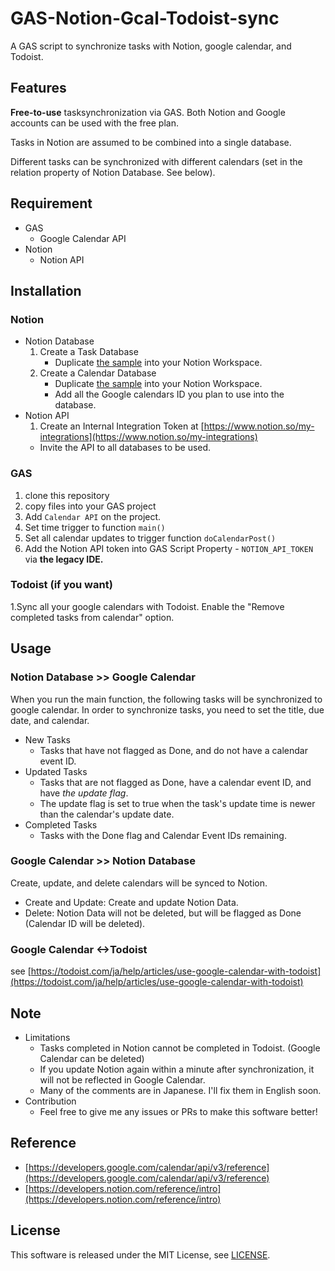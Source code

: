 # GAS-Notion-Gcal-Todoist-sync
A GAS script to synchronize tasks with Notion, google calendar, and Todoist.

## Features
**Free-to-use** tasksynchronization via GAS. Both Notion and Google accounts can be used with the free plan.

Tasks in Notion are assumed to be combined into a single database.

Different tasks can be synchronized with different calendars (set in the relation property of Notion Database. See below).

## Requirement
* GAS
	* Google Calendar API
* Notion
	* Notion API

## Installation
### Notion
* Notion Database
	1. Create a Task Database
		* Duplicate [the sample](https://www.notion.so/0e567f34b9eb44b5a17c921ae6d11c0d?v=585ac379bb71459e8e400e97dac107e2) into your Notion Workspace.	
	2. Create a Calendar Database
		* Duplicate [the sample](https://www.notion.so/819a124fbbe145ba897f2e2e118192f3?v=b1ab21b10b69416b8a767908787d990c) into your Notion Workspace.	
		* Add all the Google calendars ID you plan to use into the database.
* Notion API
	1. Create an Internal Integration Token at [https://www.notion.so/my-integrations](https://www.notion.so/my-integrations)
	* Invite the API to all databases to be used.
	
### GAS
1. clone this repository
2. copy files into your GAS project
3. Add `Calendar API` on the project.
4. Set time trigger to function `main()`
5. Set all calendar updates to trigger function `doCalendarPost()`
6. Add the Notion API token into GAS Script Property - `NOTION_API_TOKEN` via **the legacy IDE.**

### Todoist (if you want)
1.Sync all your google calendars with Todoist. Enable the "Remove completed tasks from calendar" option.

## Usage
### Notion Database >> Google Calendar
When you run the main function, the following tasks will be synchronized to google calendar. In order to synchronize tasks, you need to set the title, due date, and calendar.

* New Tasks
	* Tasks that have not flagged as Done, and do not have a calendar event ID.
* Updated Tasks
	* Tasks that are not flagged as Done, have a calendar event ID, and have *the update flag*.
	* The update flag is set to true when the task's update time is newer than the calendar's update date.
* Completed Tasks
	* Tasks with the Done flag and Calendar Event IDs remaining.

### Google Calendar >> Notion Database
Create, update, and delete calendars will be synced to Notion.

* Create and Update: Create and update Notion Data.
* Delete: Notion Data will not be deleted, but will be flagged as Done (Calendar ID will be deleted).

### Google Calendar <->Todoist
see [https://todoist.com/ja/help/articles/use-google-calendar-with-todoist](https://todoist.com/ja/help/articles/use-google-calendar-with-todoist)

## Note
* Limitations
	* Tasks completed in Notion cannot be completed in Todoist. (Google Calendar can be deleted)
	* If you update Notion again within a minute after synchronization, it will not be reflected in Google Calendar.
	* Many of the comments are in Japanese. I'll fix them in English soon.
* Contribution
	* Feel free to give me any issues or PRs to make this software better!

## Reference
* [https://developers.google.com/calendar/api/v3/reference](https://developers.google.com/calendar/api/v3/reference)
* [https://developers.notion.com/reference/intro](https://developers.notion.com/reference/intro)

## License
This software is released under the MIT License, see [LICENSE](https://github.com/JulyFaraway/GAS-Notion-GCal-Todoist-Sync/blob/main/LICENSE).
